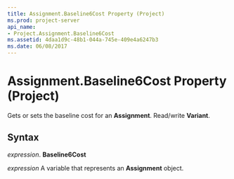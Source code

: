 ```yaml
---
title: Assignment.Baseline6Cost Property (Project)
ms.prod: project-server
api_name:
- Project.Assignment.Baseline6Cost
ms.assetid: 4daa1d9c-48b1-044a-745e-409e4a6247b3
ms.date: 06/08/2017
---
```



# Assignment.Baseline6Cost Property (Project)

Gets or sets the baseline cost for an  **Assignment**. Read/write **Variant**.


## Syntax

 _expression_. **Baseline6Cost**

 _expression_ A variable that represents an **Assignment** object.


